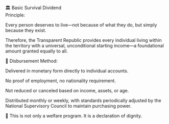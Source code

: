 
🏛️ Basic Survival Dividend<br/>
Principle:<br/>

Every person deserves to live—not because of what they do,
but simply because they exist.<br/>

Therefore, the Transparent Republic provides every individual living within the territory with a universal, unconditional starting income—a foundational amount granted equally to all.<br/>

📌 Disbursement Method:<br/>

Delivered in monetary form directly to individual accounts.<br/>

No proof of employment, no nationality requirement.<br/>

Not reduced or canceled based on income, assets, or age.<br/>

Distributed monthly or weekly, with standards periodically adjusted by the National Supervisory Council to maintain purchasing power.<br/>

💬 This is not only a welfare program. It is a declaration of dignity.<br/>
